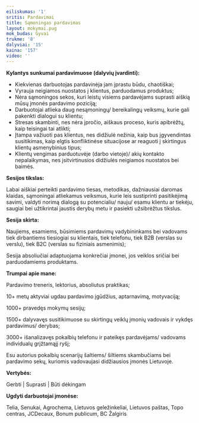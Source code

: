 ```yaml
---
eiliskumas: '1'
sritis: Pardavimai
title: Sąmoningas pardavimas
layout: mokymai.pug
mok_budas: Gyvai
trukme: '8'
dalyviai: '15'
kaina: '157'
video: ''
---
```

**Kylantys sunkumai pardavimuose (dalyvių įvardinti): <!--more-->**

* Kiekvienas darbuotojas pardavinėja jam įprastu būdu, chaotiškai;
* Vyrauja neigiamos nuostatos į klientus, parduodamus produktus;
* Nėra sąmoningos sekos, kuri leistų visiems pardavėjams suprasti aiškią mūsų įmonės pardavimo poziciją;
* Darbuotojai atlieka daug nesąmoningų/ bereikalingų veiksmų, kurie gali pakenkti dialogui su klientu;
* Stresas skambinti, nes nėra įpročio, aiškaus proceso, kuris apibrėžtų, kaip teisingai tai atlikti;
* Įtampa važiuoti pas klientus, nes didžiulė nežinia, kaip bus įgyvendintas susitikimas, kaip elgtis konfliktinėse situacijose ar reaguoti į skirtingus klientų asmenybinius tipus;
* Klientų vengimas parduotuvėje (darbo vietoje)/ akių kontakto nepalaikymas, nes įsitvirtinusios didžiulės neigiamos nuostatos bei baimės.

**Sesijos tikslas:**

Labai aiškiai perteikti pardavimo tiesas, metodikas, dažniausiai daromas klaidas, sąmoningai atliekamus veiksmus, kurie leis sustiprinti pasitikėjimą savimi, valdyti norimą dialogą su potencialiu/ nauju/ esamu klientu ar tiekėju, saugiai bei užtikrintai jaustis derybų metu ir pasiekti užsibrėžtus tikslus.

**Sesija skirta:**

Naujiems, esamiems, būsimiems pardavimų vadybininkams bei vadovams tiek dirbantiems tiesiogiai su klientais, tiek telefonu, tiek B2B (verslas su verslu), tiek B2C (verslas su fiziniais asmenimis);

Sesija absoliučiai adaptuojama konkrečiai įmonei, jos veiklos sričiai bei parduodamiems produktams.

**Trumpai apie mane:**

Pardavimo treneris, lektorius, absoliutus praktikas;

10+ metų aktyviai ugdau pardavimo įgūdžius, aptarnavimą, motyvaciją;

1000+ pravedęs mokymų sesijų;

1500+ dalyvavęs susitikimuose su skirtingų veiklų įmonių vadovais ir vykdęs pardavimus/ derybas;

3000+ išanalizavęs pokalbių telefonu ir pateikęs pardavėjams/ vadovams individualų grįžtamąjį ryšį;

Esu autorius pokalbių scenarijų šaltiems/ šiltiems skambučiams bei pardavimo sekų, kuriomis vadovaujasi didžiausios įmonės Lietuvoje.

**Vertybės:**

Gerbti | Suprasti | Būti dėkingam

**Ugdyti darbuotojai įmonėse:**

Telia, Senukai, Agrochema, Lietuvos geležinkeliai, Lietuvos paštas, Topo centras, JCDecaux, Bonum publicum, BC Žalgiris

